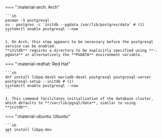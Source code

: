 === ":material-arch: Arch"

    ```sh
    pacman -S postgresql
    su - postgres -c 'initdb --pgdata /var/lib/postgres/data' # (1)
    systemctl enable postgresql --now
    ```
    
    1. On Arch, this step appears to be necessary before the postgresql service can be enabled.
    **initdb** requires a directory to be explicitly specified using **--pgdata** or alternatively the **PGDATA** environment variable.

=== ":material-redhat: Red Hat"

    ```sh
    dnf install libpq-devel mariadb-devel postgresql postgresql-server
    postgresql-setup --initdb # (1)
    systemctl enable postgresql --now
    ```

    1. This command facilitates initialization of the database cluster, which defaults to **/var/lib/pgsql/data**, similar to using **initdb**.

=== ":material-ubuntu: Ubuntu"

    ```sh
    apt install libpq-dev
    ```

